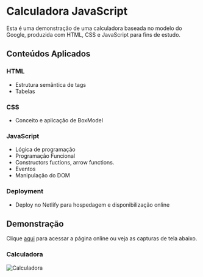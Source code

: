 # Calculadora JavaScript

Esta é uma demonstração de uma calculadora baseada no modelo do Google, produzida com HTML, CSS e JavaScript para fins de estudo.

## Conteúdos Aplicados

### HTML

- Estrutura semântica de tags
- Tabelas

### CSS

- Conceito e aplicação de BoxModel

### JavaScript

- Lógica de programação
- Programação Funcional
- Constructors fuctions, arrow functions.
- Eventos
- Manipulação do DOM

### Deployment

- Deploy no Netlify para hospedagem e disponibilização online

## Demonstração

Clique [aqui](https://calc-js-rafgpereira.netlify.app) para acessar a página online ou veja as capturas de tela abaixo.

### Calculadora

![Calculadora](assets/img/tarefasPagina.png)

